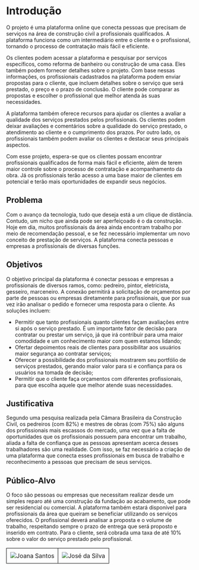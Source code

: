 # Introdução

O projeto é uma plataforma online que conecta pessoas que precisam de serviços na área de construção civil a profissionais qualificados. A plataforma funciona como um intermediário entre o cliente e o profissional, tornando o processo de contratação mais fácil e eficiente.

Os clientes podem acessar a plataforma e pesquisar por serviços específicos, como reforma de banheiro ou construção de uma casa. Eles também podem fornecer detalhes sobre o projeto. Com base nessas informações, os profissionais cadastrados na plataforma podem enviar propostas para o cliente, que incluem detalhes sobre o serviço que será prestado, o preço e o prazo de conclusão. O cliente pode comparar as propostas e escolher o profissional que melhor atenda às suas necessidades.

A plataforma também oferece recursos para ajudar os clientes a avaliar a qualidade dos serviços prestados pelos profissionais. Os clientes podem deixar avaliações e comentários sobre a qualidade do serviço prestado, o atendimento ao cliente e o cumprimento dos prazos. Por outro lado, os profissionais também podem avaliar os clientes e destacar seus principais aspectos.

Com esse projeto, espera-se que os clientes possam encontrar profissionais qualificados de forma mais fácil e eficiente, além de terem maior controle sobre o processo de contratação e acompanhamento da obra. Já os profissionais terão acesso a uma base maior de clientes em potencial e terão mais oportunidades de expandir seus negócios.

<!-- Texto descritivo com a visão geral do projeto abordado. Inclui o contexto, o problema, os objetivos, a justificativa e o público-alvo do projeto. -->

## Problema
Com o avanço da tecnologia, tudo que deseja está a um clique de distância. Contudo, um nicho que ainda pode ser aperfeiçoado é o da construção. Hoje em dia, muitos profissionais da área ainda encontram trabalho por meio de recomendação pessoal, e se fez necessário implementar um novo conceito de prestação de serviços.  A plataforma conecta pessoas e empresas a profissionais de diversas funções.

<!-- > **Links Úteis**:
> - [Objetivos, Problema de pesquisa e Justificativa](https://medium.com/@versioparole/objetivos-problema-de-pesquisa-e-justificativa-c98c8233b9c3)
> - [Matriz Certezas, Suposições e Dúvidas](https://medium.com/educa%C3%A7%C3%A3o-fora-da-caixa/matriz-certezas-suposi%C3%A7%C3%B5es-e-d%C3%BAvidas-fa2263633655)
> - [Brainstorming](https://www.euax.com.br/2018/09/brainstorming/) -->

## Objetivos

O objetivo principal da plataforma é conectar pessoas e empresas a profissionais de diversos ramos, como: pedreiro, pintor, eletricista, gesseiro, marceneiro. A conexão permitirá a solicitação de orçamentos por parte de pessoas ou empresas diretamente para profissionais, que por sua vez irão analisar o pedido e fornecer uma resposta para o cliente. As soluções incluem:
<ul>
 <li>Permitir que tanto profissionais quanto clientes façam avaliações entre si após o serviço prestado. É um importante fator de decisão para contratar ou prestar um serviço, já que irá contribuir para uma maior comodidade e um conhecimento maior com quem estamos lidando;</li>
 <li>Ofertar depoimentos reais de clientes para possibilitar aos usuários maior segurança ao contratar serviços;</li>
 <li>Oferecer a possibilidade dos profissionais mostrarem seu portfólio de serviços prestados, gerando maior valor para si e confiança para os usuários na tomada de decisão;</li>
 <li>Permitir que o cliente faça orçamentos com diferentes profissionais, para que escolha aquele que melhor atende suas necessidades.</li>
</ul>

 <!-- > **Links Úteis**:
> - [Objetivo geral e objetivo específico: como fazer e quais verbos utilizar](https://blog.mettzer.com/diferenca-entre-objetivo-geral-e-objetivo-especifico/) -->

## Justificativa

Segundo uma pesquisa realizada pela Câmara Brasileira da Construção Civil, os pedreiros (com 82%) e mestres de obras (com 75%) são alguns dos profissionais mais escassos do mercado, uma vez que a falta de oportunidades que os profissionais possuem para encontrar um trabalho, aliada a falta de confiança que as pessoas apresentam acerca desses trabalhadores são uma realidade. Com isso, se faz necessário a criação de uma plataforma que conecta esses profissionais em busca de trabalho e reconhecimento a pessoas que precisam de seus serviços.

<!-- > **Links Úteis**:
> - [Como montar a justificativa](https://guiadamonografia.com.br/como-montar-justificativa-do-tcc/) -->

## Público-Alvo

O foco são pessoas ou empresas que necessitam realizar desde um simples reparo até uma construção da fundação ao acabamento, que pode ser residencial ou comercial. A plataforma também estará disponível para profissionais da área que queiram se beneficiar utilizando os serviços oferecidos. O profissional deverá analisar a proposta e o volume de trabalho, respeitando sempre o prazo de entrega que será proposto e inserido em contrato. Para o cliente, será cobrada uma taxa de até 10% sobre o valor do serviço prestado pelo profissional.

<table style="border-collapse: collapse;">
  <tr>
    <td style="border: 1px solid black; padding: 10px;">
      <img src="https://i.imgur.com/Y9JHVPs.png" alt="Joana Santos" style="max-width: 100%; height: auto;">
    </td>
    <td style="border: 1px solid black; padding: 10px;">
      <img src="https://i.imgur.com/oUCGXZY.png" alt="José da Silva" style="max-width: 100%; height: auto;">
    </td>
  </tr>
</table>

<!-- > **Links Úteis**:
> - [Público-alvo](https://blog.hotmart.com/pt-br/publico-alvo/)
> - [Como definir o público alvo](https://exame.com/pme/5-dicas-essenciais-para-definir-o-publico-alvo-do-seu-negocio/)
> - [Público-alvo: o que é, tipos, como definir seu público e exemplos](https://klickpages.com.br/blog/publico-alvo-o-que-e/)
> - [Qual a diferença entre público-alvo e persona?](https://rockcontent.com/blog/diferenca-publico-alvo-e-persona/) -->

